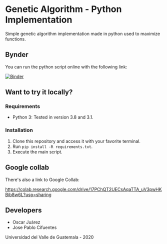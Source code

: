 # Genetic Algorithm - Python Implementation

Simple genetic algorithm implementation made in python used to maximize functions.


## Bynder

You can run the python script online with the following link:

[![Binder](https://mybinder.org/badge_logo.svg)](https://mybinder.org/v2/gh/OJP98/Genetic-Algorithm-Python/HEAD)

## Want to try it locally?

### Requirements

* Python 3: Tested in version 3.8 and 3.1.

### Installation

1. Clone this repository and access it with your favorite terminal.
2. Run `pip install -R requirements.txt`.
3. Execute the main script.

## Google collab

There's also a link to Google Collab:

https://colab.research.google.com/drive/17PChQT2UECsAqaTTA_uV3pwHKBib8w6L?usp=sharing

## Developers

* Oscar Juárez
* Jose Pablo Cifuentes

Universidad del Valle de Guatemala - 2020
